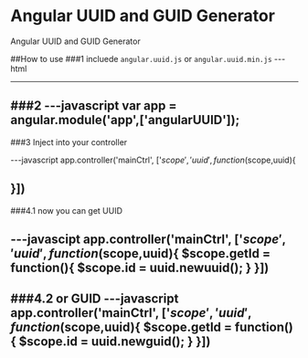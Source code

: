Angular UUID and GUID Generator
===========================

Angular UUID and GUID Generator

##How to use
###1
incluede `angular.uuid.js` or `angular.uuid.min.js` 
---html
<script src="angular.uuid.js"></script>
----

###2
---javascript
var app = angular.module('app',['angularUUID']);
-----

###3
Inject into your controller

---javascript
app.controller('mainCtrl', ['$scope','uuid', function($scope,uuid){

}])
----

###4.1
now you can get UUID 

---javascipt
app.controller('mainCtrl', ['$scope','uuid', function($scope,uuid){
	$scope.getId = function(){
		$scope.id = uuid.newuuid();
	}
}])
----
###4.2
or GUID 
---javascript
app.controller('mainCtrl', ['$scope','uuid', function($scope,uuid){
	$scope.getId = function(){
		$scope.id = uuid.newguid();
	}
}])
----


